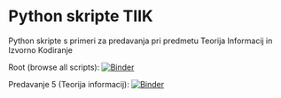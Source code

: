 # Python skripte TIIK

Python skripte s primeri za predavanja pri predmetu Teorija Informacij in Izvorno Kodiranje

Root (browse all scripts): [![Binder](https://mybinder.org/badge_logo.svg)](https://mybinder.org/v2/gh/kuzfix/TIIK_pyBinder/master)

Predavanje 5 (Teorija informacij): [![Binder](https://mybinder.org/badge_logo.svg)](https://mybinder.org/v2/gh/kuzfix/TIIK_pyBinder/master?filepath=P5_TeorijaInformacij%5CP5_TeorijaInformacij.ipynb)